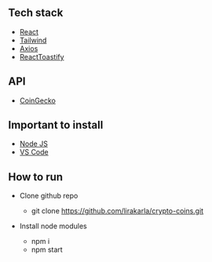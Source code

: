 ## Tech stack
- [React](https://reactjs.org/)
- [Tailwind](https://tailwindcss.com/)
- [Axios](https://github.com/axios/axios)
- [ReactToastify](https://fkhadra.github.io/react-toastify/)

## API
- [CoinGecko](https://www.coingecko.com/en/api/documentation)

## Important to install
- [Node JS](https://nodejs.org/en/)
- [VS Code](https://code.visualstudio.com/) 

## How to run
* Clone github repo
    * git clone https://github.com/lirakarla/crypto-coins.git

* Install node modules
    * npm i
    * npm start
   
